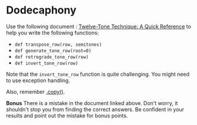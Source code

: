 # Dodecaphony

Use the following document : [Twelve-Tone Technique: A Quick Reference](http://musike.cmpr.edu/docs/v001/roman-eng.pdf) to help you write the following functions:

- `def transpose_row(row, semitones)`
- `def generate_tone_row(root=0)`
- `def retrograde_tone_row(row)`
- `def invert_tone_row(row)`

Note that the `invert_tone_row` function is quite challenging. You might need to use exception handling.

Also, remember [.copy()](https://docs.python.org/3.6/library/copy.html).

**Bonus** There is a mistake in the document linked above. Don't worry, it shouldn't stop you from finding the correct answers. Be confident in your results and point out the mistake for bonus points.
